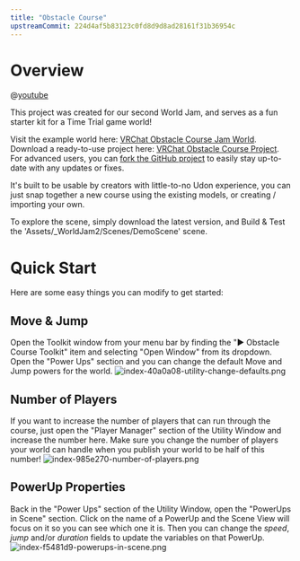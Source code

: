 ```yaml
---
title: "Obstacle Course"
upstreamCommit: 224d4af5b83123c0fd8d9d8ad28161f31b36954c
---
```


# Overview

@[youtube](https://www.youtube.com/watch?v=id3VqPUy_rY)

This project was created for our second World Jam, and serves as a fun starter kit for a Time Trial game world!

Visit the example world here: [VRChat Obstacle Course Jam World](https://vrchat.com/home/world/wrld_39c422c4-ab87-4cc1-a4d1-390af2e45c74).
Download a ready-to-use project here: [VRChat Obstacle Course Project](https://github.com/vrchat/VRChat-Obstacle-Jam/releases/download/1.0.3/obstacle-jam-public_v1.0.3.zip).
For advanced users, you can [fork the GitHub project](https://github.com/vrchat/VRChat-Obstacle-Jam) to easily stay up-to-date with any updates or fixes.

It's built to be usable by creators with little-to-no Udon experience, you can just snap together a new course using the existing models, or creating / importing your own.

To explore the scene, simply download the latest version, and Build & Test the 'Assets/_WorldJam2/Scenes/DemoScene' scene.

# Quick Start
Here are some easy things you can modify to get started:

## Move & Jump
Open the Toolkit window from your menu bar by finding the "▶ Obstacle Course Toolkit" item and selecting "Open Window" from its dropdown. Open the "Power Ups" section and you can change the default Move and Jump powers for the world.
![index-40a0a08-utility-change-defaults.png](/creators.vrchat.com/images/worlds/index-40a0a08-utility-change-defaults.png)

## Number of Players
If you want to increase the number of players that can run through the course, just open the "Player Manager" section of the Utility Window and increase the number here. Make sure you change the number of players your world can handle when you publish your world to be half of this number!
![index-985e270-number-of-players.png](/creators.vrchat.com/images/worlds/index-985e270-number-of-players.png)

## PowerUp Properties
Back in the "Power Ups" section of the Utility Window, open the "PowerUps in Scene" section. Click on the name of a PowerUp and the Scene View will focus on it so you can see which one it is. Then you can change the _speed_, _jump_ and/or _duration_ fields to update the variables on that PowerUp.
![index-f5481d9-powerups-in-scene.png](/creators.vrchat.com/images/worlds/index-f5481d9-powerups-in-scene.png)
